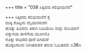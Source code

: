 +++
title = "038 ಸಿಕ್ಕಿದನು ಕಲಿಭೀಮನೆನೆ"

+++
ಸಿಕ್ಕಿದನು ಕಲಿಭೀಮನೆನೆ ಕೈ  
ಯಿಕ್ಕಿ ಕೊಟ್ಟನು ಮೈಯನಸುರನ  
ಹೊಕ್ಕು ತಿವಿದನು ತಿರುಗಿ ಬದಿಯೆಲು ನುಗ್ಗು ನುಸಿಯಾಗೆ   
ಬಿಕ್ಕುಳಿಯ ತಾಳಿಗೆಯ ಮೂಗಿನೊ  
ಳೊಕ್ಕು ರುಧಿರದ ಧಾರೆ ಬಿಗಿದುರೆ  
ಡೊಕ್ಕರಿಸಲಸು ನೀಗಿತಸುರನ ತನುವ ನಿಮಿಷದಲಿ     ॥38॥